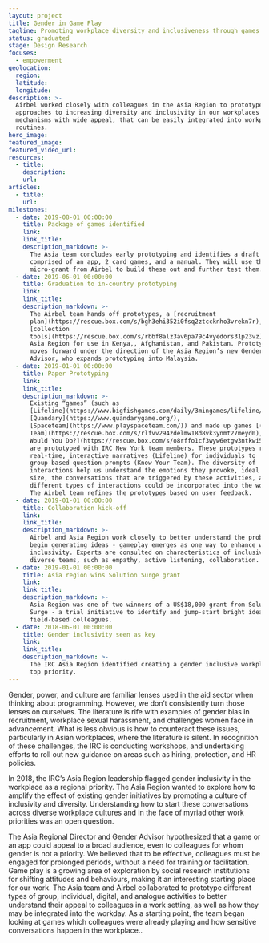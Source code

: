 ```yaml
---
layout: project
title: Gender in Game Play
tagline: Promoting workplace diversity and inclusiveness through games
status: graduated
stage: Design Research
focuses:
  - empowerment
geolocation:
  region:
  latitude:
  longitude:
description: >-
  Airbel worked closely with colleagues in the Asia Region to prototype
  approaches to increasing diversity and inclusivity in our workplaces through
  mechanisms with wide appeal, that can be easily integrated into workplace
  routines.
hero_image:
featured_image:
featured_video_url:
resources:
  - title:
    description:
    url:
articles:
  - title:
    url:
milestones:
  - date: 2019-08-01 00:00:00
    title: Package of games identified
    link:
    link_title:
    description_markdown: >-
      The Asia team concludes early prototyping and identifies a draft concept,
      comprised of an app, 2 card games, and a manual. They will use the
      micro-grant from Airbel to build these out and further test them.
  - date: 2019-06-01 00:00:00
    title: Graduation to in-country prototyping
    link:
    link_title:
    description_markdown: >-
      The Airbel team hands off prototypes, a [recruitment
      plan](https://rescue.box.com/s/bgh3ehi352i0fsq2ztccknho3vrekn7r), and data
      [collection
      tools](https://rescue.box.com/s/rbbf8alz3av6pa79c4vyedors31p23vz) to the
      Asia Region for use in Kenya,, Afghanistan, and Pakistan. Prototyping
      moves forward under the direction of the Asia Region’s new Gender Regional
      Advisor, who expands prototyping into Malaysia.
  - date: 2019-01-01 00:00:00
    title: Paper Prototyping
    link:
    link_title:
    description_markdown: >-
      Existing “games” (such as
      [Lifeline](https://www.bigfishgames.com/daily/3mingames/lifeline/games),
      [Quandary](https://www.quandarygame.org/),
      [Spaceteam](https://www.playspaceteam.com/)) and made up games [(Know Your
      Team](https://rescue.box.com/s/rlfvv294zdelmw18d8vk3ynmt27meyd0), [What
      Would You Do?](https://rescue.box.com/s/o8rffo1cf3wyw6etgw3ntkwi55q4ee2g))
      are prototyped with IRC New York team members. These prototypes range from
      real-time, interactive narratives (Lifeline) for individuals to
      group-based question prompts (Know Your Team). The diversity of
      interactions help us understand the emotions they provoke, ideal group
      size, the conversations that are triggered by these activities, and how
      different types of interactions could be incorporated into the workplace.
      The Airbel team refines the prototypes based on user feedback.
  - date: 2019-01-01 00:00:00
    title: Collaboration kick-off
    link:
    link_title:
    description_markdown: >-
      Airbel and Asia Region work closely to better understand the problem and
      begin generating ideas - gameplay emerges as one way to enhance workplace
      inclusivity. Experts are consulted on characteristics of inclusive and
      diverse teams, such as empathy, active listening, collaboration.
  - date: 2019-01-01 00:00:00
    title: Asia region wins Solution Surge grant
    link:
    link_title:
    description_markdown: >-
      Asia Region was one of two winners of a US$18,000 grant from Solutions
      Surge - a trial initiative to identify and jump-start bright ideas from
      field-based colleagues.
  - date: 2018-06-01 00:00:00
    title: Gender inclusivity seen as key
    link:
    link_title:
    description_markdown: >-
      The IRC Asia Region identified creating a gender inclusive workplaces as a
      top priority.
---
```


Gender, power, and culture are familiar lenses used in the aid sector when thinking about programming. However, we don’t consistently turn those lenses on ourselves. The literature is rife with examples of gender bias in recruitment, workplace sexual harassment, and challenges women face in advancement. What is less obvious is how to counteract these issues, particularly in Asian workplaces, where the literature is silent. In recognition of these challenges, the IRC is conducting workshops, and undertaking efforts to roll out new guidance on areas such as hiring, protection, and HR policies.&nbsp;

In 2018, the IRC’s Asia Region leadership flagged gender inclusivity in the workplace as a regional priority. The Asia Region wanted to explore how to amplify the effect of existing gender initiatives by promoting a culture of inclusivity and diversity. Understanding how to start these conversations across diverse workplace cultures and in the face of myriad other work priorities was an open question.&nbsp;

The Asia Regional Director and Gender Advisor hypothesized that a game or an app could appeal to a broad audience, even to colleagues for whom gender is not a priority. We believed that to be effective, colleagues must be engaged for prolonged periods, without a need for training or facilitation. Game play is a growing area of exploration by social research institutions for shifting attitudes and behaviours, making it an interesting starting place for our work. The Asia team and Airbel collaborated to prototype different types of group, individual, digital, and analogue activities to better understand their appeal to colleagues in a work setting, as well as how they may be integrated into the workday. As a starting point, the team began looking at games which colleagues were already playing and how sensitive conversations happen in the workplace..
